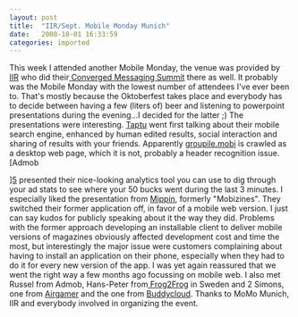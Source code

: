 ```yaml
---
layout: post
title:  "IIR/Sept. Mobile Monday Munich"
date:   2008-10-01 16:33:59
categories: imported
---
```

This week I attended another Mobile Monday, the venue was provided by [IIR][1] who did their[ Converged Messaging Summit][2] there as well. It probably was the Mobile Monday with the lowest number of attendees I've ever been to. That's mostly because the Oktoberfest takes place and everybody has to decide between having a few (liters of) beer and listening to powerpoint presentations during the evening...I decided for the latter ;) The presentations were interesting. [Taptu][3] went first talking about their mobile search engine, enhanced by human edited results, social interaction and sharing of results with your friends. Apparently [groupile.mobi][4] is crawled as a desktop web page, which it is not, probably a header recognition issue. [<!--more-->Admob

][5] presented their nice-looking analytics tool you can use to dig through your ad stats to see where your 50 bucks went during the last 3 minutes. I especially liked the presentation from [Mippin][6], formerly "Mobizines". They switched their former application off, in favor of a mobile web version. I just can say kudos for publicly speaking about it the way they did. Problems with the former approach developing an installable client to deliver mobile versions of magazines obviously affected development cost and time the most, but interestingly the major issue were customers complaining about having to install an application on their phone, especially when they had to do it for every new version of the app. I was yet again reassured that we went the right way a few months ago focussing on mobile web. I also met Russel from Admob, Hans-Peter from[ Frog2Frog][7] in Sweden and 2 Simons, one from [Airgamer][8] and the one from [Buddycloud][9]. Thanks to MoMo Munich, IIR and everybody involved in organizing the event.

[1]: http://www.iir-events.com
[2]: http://www.iir-events.com/IIR-conf/Telecoms/EventView.aspx?EventID=1707&SearchResult=http%3A%2F%2Fwww.iir-events.com%2FIIR-conf%2FSearchEvents.aspx
[3]: http://taptu.com
[4]: http://groupile.mobi "Groupile - mobile groups"
[5]: http://www.admob.com
[6]: http://mippin.com
[7]: http://www.frog2frog.com
[8]: http://airgamer.com
[9]: http://buddycloud.com